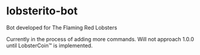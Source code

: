 # lobsterito-bot

Bot developed for The Flaming Red Lobsters

Currently in the process of adding more commands. Will not approach 1.0.0 until LobsterCoin™ is implemented.
